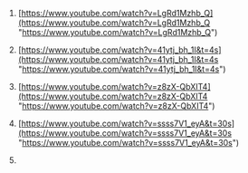 1. [https://www.youtube.com/watch?v=LgRd1Mzhb_Q](https://www.youtube.com/watch?v=LgRd1Mzhb_Q "https://www.youtube.com/watch?v=LgRd1Mzhb_Q")

2. [https://www.youtube.com/watch?v=41ytj_bh_1I&t=4s](https://www.youtube.com/watch?v=41ytj_bh_1I&t=4s "https://www.youtube.com/watch?v=41ytj_bh_1I&t=4s")  

3. [https://www.youtube.com/watch?v=z8zX-QbXIT4](https://www.youtube.com/watch?v=z8zX-QbXIT4 "https://www.youtube.com/watch?v=z8zX-QbXIT4")  

4. [https://www.youtube.com/watch?v=ssss7V1_eyA&t=30s](https://www.youtube.com/watch?v=ssss7V1_eyA&t=30s "https://www.youtube.com/watch?v=ssss7V1_eyA&t=30s")
5. 